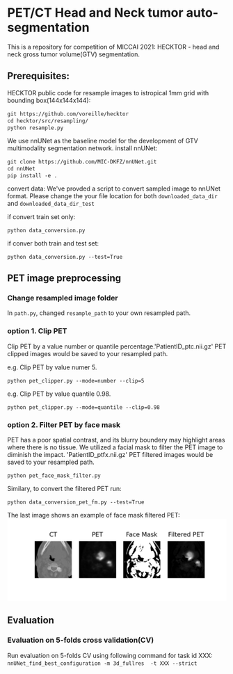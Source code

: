 # PET/CT Head and Neck tumor auto-segmentation

This is a repository for competition of MICCAI 2021: HECKTOR - head and neck gross tumor volume(GTV) segmentation.




## Prerequisites:

HECKTOR public code for resample images to istropical 1mm grid with bounding box(144x144x144):

```
git https://github.com/voreille/hecktor
cd hecktor/src/resampling/
python resample.py
```

We use nnUNet as the baseline model for the development of GTV multimodality segmentation network.
install  nnUNet:
```
git clone https://github.com/MIC-DKFZ/nnUNet.git
cd nnUNet
pip install -e .
```

convert data:
We've provded a script to convert sampled image to nnUNet format. Please change the your file location for both `downloaded_data_dir` and `downloaded_data_dir_test`

if convert train set only:
```
python data_conversion.py
```

if conver both train and test set:
```
python data_conversion.py --test=True
```
## PET image preprocessing 
### Change resampled image folder
In `path.py`, changed `resample_path` to your own resampled path. 

### option 1. Clip PET
Clip PET by a value number or quantile percentage.'PatientID_ptc.nii.gz' PET clipped images would be saved to your resampled path. 

e.g. Clip PET by value numer 5. 
```
python pet_clipper.py --mode=number --clip=5
```
e.g. Clip PET by value quantile 0.98. 
```
python pet_clipper.py --mode=quantile --clip=0.98
```

### option 2. Filter PET by face mask
PET has a poor spatial contrast, and its blurry boundery may highlight areas where there is no tissue. We utilized a facial mask to filter the PET image to diminish the impact.
'PatientID_ptfx.nii.gz' PET filtered images would be saved to your resampled path. 
```
python pet_face_mask_filter.py
```

Similary, to convert the filtered PET run:
```
python data_conversion_pet_fm.py --test=True
```
The last image shows an example of face mask filtered PET:
![image](petfm.png)
## Evaluation
### Evaluation on 5-folds cross validation(CV)
Run evaluation on 5-folds CV using following command for task id XXX:
`nnUNet_find_best_configuration -m 3d_fullres  -t XXX --strict`
